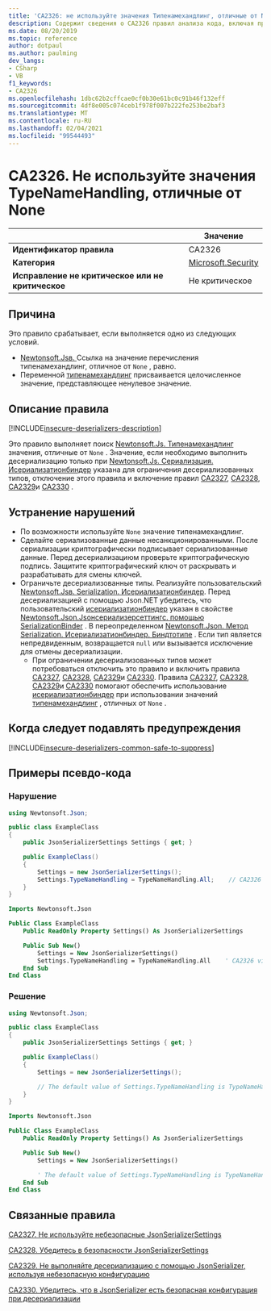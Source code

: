 ```yaml
---
title: 'CA2326: не используйте значения Типенамехандлинг, отличные от None (анализ кода)'
description: Содержит сведения о CA2326 правил анализа кода, включая причины, способы устранения нарушений и время их подавления.
ms.date: 08/20/2019
ms.topic: reference
author: dotpaul
ms.author: paulming
dev_langs:
- CSharp
- VB
f1_keywords:
- CA2326
ms.openlocfilehash: 1dbc62b2cffcae0cf0b30e61bc0c91b46f132eff
ms.sourcegitcommit: 4df8e005c074ceb1f978f007b222fe253be2baf3
ms.translationtype: MT
ms.contentlocale: ru-RU
ms.lasthandoff: 02/04/2021
ms.locfileid: "99544493"
---
```

# <a name="ca2326-do-not-use-typenamehandling-values-other-than-none"></a>CA2326. Не используйте значения TypeNameHandling, отличные от None

| | Значение |
|-|-|
| **Идентификатор правила** |CA2326|
| **Категория** |[Microsoft.Security](security-warnings.md)|
| **Исправление не критическое или не критическое** |Не критическое|

## <a name="cause"></a>Причина

Это правило срабатывает, если выполняется одно из следующих условий.

- [Newtonsoft.Jsв. ](https://www.newtonsoft.com/json/help/html/T_Newtonsoft_Json_TypeNameHandling.htm)Ссылка на значение перечисления типенамехандлинг, отличное от `None` , равно.
- Переменной [типенамехандлинг](https://www.newtonsoft.com/json/help/html/T_Newtonsoft_Json_TypeNameHandling.htm) присваивается целочисленное значение, представляющее ненулевое значение.

## <a name="rule-description"></a>Описание правила

[!INCLUDE[insecure-deserializers-description](~/includes/code-analysis/insecure-deserializers-description.md)]

Это правило выполняет поиск [Newtonsoft.Js. Типенамехандлинг](https://www.newtonsoft.com/json/help/html/T_Newtonsoft_Json_TypeNameHandling.htm) значения, отличные от `None` . Значение, если необходимо выполнить десериализацию только при [Newtonsoft.Js. Сериализация. Исериализатионбиндер](https://www.newtonsoft.com/json/help/html/T_Newtonsoft_Json_Serialization_ISerializationBinder.htm) указана для ограничения десериализованных типов, отключение этого правила и включение правил [CA2327](ca2327.md), [CA2328](ca2328.md), [CA2329](ca2329.md)и [CA2330](ca2330.md) .

## <a name="how-to-fix-violations"></a>Устранение нарушений

- По [](https://www.newtonsoft.com/json/help/html/T_Newtonsoft_Json_TypeNameHandling.htm)возможности используйте `None` значение типенамехандлинг.
- Сделайте сериализованные данные несанкционированными. После сериализации криптографически подписывает сериализованные данные. Перед десериализациюм проверьте криптографическую подпись. Защитите криптографический ключ от раскрывать и разрабатывать для смены ключей.
- Ограничьте десериализованные типы. Реализуйте пользовательский [Newtonsoft.Jsв. Serialization. Исериализатионбиндер](https://www.newtonsoft.com/json/help/html/T_Newtonsoft_Json_Serialization_ISerializationBinder.htm). Перед десериализацией с помощью Json.NET убедитесь, что пользовательский [исериализатионбиндер](https://www.newtonsoft.com/json/help/html/T_Newtonsoft_Json_Serialization_ISerializationBinder.htm) указан в свойстве [Newtonsoft.Json.Jsонсериализерсеттингс. помощью SerializationBinder](https://www.newtonsoft.com/json/help/html/P_Newtonsoft_Json_JsonSerializerSettings_SerializationBinder.htm) . В переопределенном [Newtonsoft.Json. Метод Serialization. Исериализатионбиндер. Биндтотипе](https://www.newtonsoft.com/json/help/html/M_Newtonsoft_Json_Serialization_ISerializationBinder_BindToType.htm) . Если тип является непредвиденным, возвращается `null` или вызывается исключение для отмены десериализации.
  - При ограничении десериализованных типов может потребоваться отключить это правило и включить правила [CA2327](ca2327.md), [CA2328](ca2328.md), [CA2329](ca2329.md)и [CA2330](ca2330.md). Правила [CA2327](ca2327.md), [CA2328](ca2328.md), [CA2329](ca2329.md)и [CA2330](ca2330.md) помогают обеспечить использование [исериализатионбиндер](https://www.newtonsoft.com/json/help/html/T_Newtonsoft_Json_Serialization_ISerializationBinder.htm) при использовании значений [типенамехандлинг](https://www.newtonsoft.com/json/help/html/T_Newtonsoft_Json_TypeNameHandling.htm) , отличных от `None` .

## <a name="when-to-suppress-warnings"></a>Когда следует подавлять предупреждения

[!INCLUDE[insecure-deserializers-common-safe-to-suppress](~/includes/code-analysis/insecure-deserializers-common-safe-to-suppress.md)]

## <a name="pseudo-code-examples"></a>Примеры псевдо-кода

### <a name="violation"></a>Нарушение

```csharp
using Newtonsoft.Json;

public class ExampleClass
{
    public JsonSerializerSettings Settings { get; }

    public ExampleClass()
    {
        Settings = new JsonSerializerSettings();
        Settings.TypeNameHandling = TypeNameHandling.All;    // CA2326 violation.
    }
}
```

```vb
Imports Newtonsoft.Json

Public Class ExampleClass
    Public ReadOnly Property Settings() As JsonSerializerSettings

    Public Sub New()
        Settings = New JsonSerializerSettings()
        Settings.TypeNameHandling = TypeNameHandling.All    ' CA2326 violation.
    End Sub
End Class
```

### <a name="solution"></a>Решение

```csharp
using Newtonsoft.Json;

public class ExampleClass
{
    public JsonSerializerSettings Settings { get; }

    public ExampleClass()
    {
        Settings = new JsonSerializerSettings();

        // The default value of Settings.TypeNameHandling is TypeNameHandling.None.
    }
}
```

```vb
Imports Newtonsoft.Json

Public Class ExampleClass
    Public ReadOnly Property Settings() As JsonSerializerSettings

    Public Sub New()
        Settings = New JsonSerializerSettings()

        ' The default value of Settings.TypeNameHandling is TypeNameHandling.None.
    End Sub
End Class
```

## <a name="related-rules"></a>Связанные правила

[CA2327. Не используйте небезопасные JsonSerializerSettings](ca2327.md)

[CA2328. Убедитесь в безопасности JsonSerializerSettings](ca2328.md)

[CA2329. Не выполняйте десериализацию с помощью JsonSerializer, используя небезопасную конфигурацию](ca2329.md)

[CA2330. Убедитесь, что в JsonSerializer есть безопасная конфигурация при десериализации](ca2330.md)
